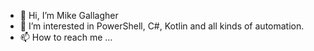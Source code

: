 - 👋 Hi, I’m Mike Gallagher
- 👀 I’m interested in PowerShell, C#, Kotlin and all kinds of automation.
- 📫 How to reach me ...

<!---
GallTech/GallTech is a ✨ special ✨ repository because its `README.md` (this file) appears on your GitHub profile.
You can click the Preview link to take a look at your changes.
--->
